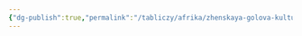 ```yaml
---
{"dg-publish":true,"permalink":"/tabliczy/afrika/zhenskaya-golova-kultury-ife/","dgPassFrontmatter":true}
---
```



